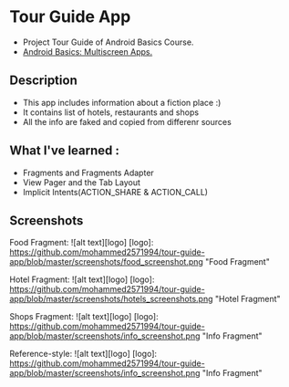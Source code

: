 # Tour Guide App

+ Project Tour Guide of Android Basics Course.
+ [Android Basics: Multiscreen Apps.](https://classroom.udacity.com/courses/ud839)

## Description 
+ This app includes information about a fiction place :)
+ It contains list of hotels, restaurants and shops 
+ All the info are faked and copied from differenr sources

## What I've learned :
+ Fragments and Fragments Adapter
+ View Pager and the Tab Layout
+ Implicit Intents(ACTION_SHARE & ACTION_CALL)

## Screenshots 
Food Fragment: 
![alt text][logo]
[logo]: https://github.com/mohammed2571994/tour-guide-app/blob/master/screenshots/food_screenshot.png "Food Fragment"

Hotel Fragment: 
![alt text][logo]
[logo]: https://github.com/mohammed2571994/tour-guide-app/blob/master/screenshots/hotels_screenshots.png "Hotel Fragment"

Shops Fragment: 
![alt text][logo]
[logo]: https://github.com/mohammed2571994/tour-guide-app/blob/master/screenshots/info_screenshot.png "Info Fragment"

Reference-style: 
![alt text][logo]
[logo]: https://github.com/mohammed2571994/tour-guide-app/blob/master/screenshots/info_screenshot.png "Info Fragment"
